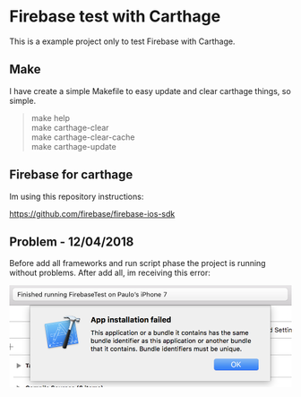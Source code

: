 # Firebase test with Carthage

This is a example project only to test Firebase with Carthage.  

## Make

I have create a simple Makefile to easy update and clear carthage things, so simple.

> make help  
> make carthage-clear  
> make carthage-clear-cache  
> make carthage-update  

## Firebase for carthage

Im using this repository instructions:  

https://github.com/firebase/firebase-ios-sdk

## Problem - 12/04/2018

Before add all frameworks and run script phase the project is running without problems. After add all, im receiving this error:  

<img src="extras/images/error001.png">  

